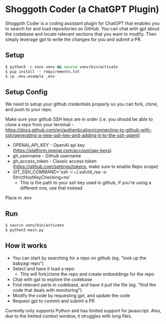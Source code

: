 # Shoggoth Coder (a ChatGPT Plugin)

Shoggoth Coder is a coding assistant plugin for ChatGPT that enables you to search for and load repositories on GitHub. You can chat with gpt about the codebase and locate relevant sections that you want to modify. Then simply leverage gpt to write the changes for you and submit a PR.

## Setup
```bash
$ python3 -m venv venv && source venv/bin/activate
$ pip install -r requirements.txt
$ cp .env.example .env
```

## Setup Config
We need to setup your github credentials properly so you can fork, clone, and push to your repo.

Make sure your github SSH keys are in order (i.e. you should be able to clone a repo from your terminal - https://docs.github.com/en/authentication/connecting-to-github-with-ssh/generating-a-new-ssh-key-and-adding-it-to-the-ssh-agent)

* OPENAI_API_KEY - OpenAI api key (https://platform.openai.com/account/api-keys)
* gh_username - Github username
* gh_access_token - Classic access token (https://github.com/settings/tokens, make sure to enable Repo scope)
* GIT_SSH_COMMAND='ssh -i ~/.ssh/id_rsa -o StrictHostKeyChecking=no'
  - This is the path to your ssh key used in github, if you're using a different one, use that instead

Place in .env

## Run
```bash
$ source venv/bin/activate
$ python3 main.py
```

## How it works
- You can start by searching for a repo on github (eg. "look up the babyagi repo")
- Select and have it load a repo 
  - This will fork/clone the repo and create embeddings for the repo
- Chat with gpt to explore the codebase
- Find relevant parts in codebase, and have it pull the file (eg. "find the code that deals with monitoring")
- Modify the code by requesting gpt, and update the code
- Request gpt to commit and submit a PR

Currently only supports Python and has limited support for javascript. 
Also, due to the limited context window, it struggles with long files.

